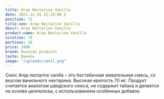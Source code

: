 ```yaml
---
title: Arqa Nectarine Vanilla
date: 2021-12-25 22:19:00 Z
position: 72
title-seo: Arqa Nectarine Vanilla
descr: Arqa Nectarine Vanilla
product-name: Arqa Nectarine Vanilla
nicotine: 70
portions: 20
price: 2800
brand: Russian products
taste: Ваниль
image: "/uploads/vanil.png"
---
```


Снюс Arqa nectarine vanilla – это бестабачная жевательная смесь, со вкусом ванильного нектарина. Высокая крепость 70 мг. Продукт считается аналогом шведского снюса, не содержит табака и делается на основе целлюлозы, с использованием особенных добавок.
